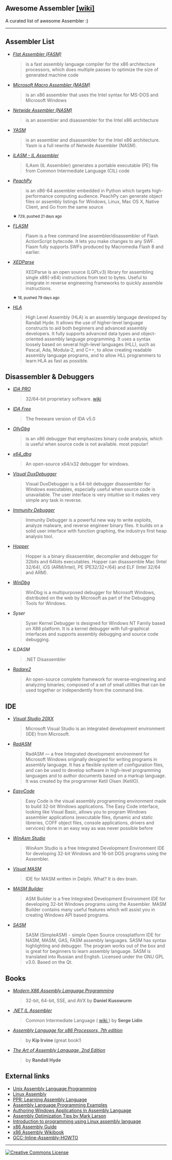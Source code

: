 <h2>
 Awesome Assembler
 <a href="https://en.wikipedia.org/wiki/Assembly_language#Assembler">
  [wiki]
 </a>
</h2>
<p>
 A curated list of awesome Assembler :)
</p>
<hr/>
<h2>
 Assembler List
</h2>
<ul>
 <li>
  <p>
   <em>
    <a href="http://flatassembler.net/">
     Flat Assembler (FASM)
    </a>
   </em>
  </p>
  <blockquote>
   <p>
    is a fast assembly language compiler for the x86 architecture processors, which does multiple passes to optimize the size of generated machine code
   </p>
  </blockquote>
 </li>
 <li>
  <p>
   <em>
    <a href="https://www.microsoft.com/en-us/download/details.aspx?id=12654">
     Microsoft Macro Assembler (MASM)
    </a>
   </em>
  </p>
  <blockquote>
   <p>
    is an x86 assembler that uses the Intel syntax for MS-DOS and Microsoft Windows
   </p>
  </blockquote>
 </li>
 <li>
  <p>
   <em>
    <a href="http://www.nasm.us/">
     Netwide Assembler (NASM)
    </a>
   </em>
  </p>
  <blockquote>
   <p>
    is an assembler and disassembler for the Intel x86 architecture
   </p>
  </blockquote>
 </li>
 <li>
  <p>
   <em>
    <a href="http://yasm.tortall.net/">
     YASM
    </a>
   </em>
  </p>
  <blockquote>
   <p>
    is an assembler and disassembler for the Intel x86 architecture. Yasm is a full rewrite of Netwide Assembler (NASM).
   </p>
  </blockquote>
 </li>
 <li>
  <p>
   <em>
    <a href="http://msdn.microsoft.com/en-us/library/496e4ekx%28v=VS.100%29.aspx">
     ILASM - IL Assembler
    </a>
   </em>
  </p>
  <blockquote>
   <p>
    ILAsm (IL Assembler) generates a portable executable (PE) file from Common Intermediate Language (CIL) code
   </p>
  </blockquote>
 </li>
 <li>
  <p>
   <em>
    <a href="https://github.com/Maratyszcza/PeachPy">
     PeachPy
    </a>
   </em>
  </p>
  <blockquote>
   <p>
    is an x86-64 assembler embedded in Python which targets high-performance computing audience. PeachPy can generate object files or assembly listings for Windows, Linux, Mac OS X, Native Client, and Go from the same source
   </p>
  </blockquote>
  <sup>
   &#9733 729, pushed 21 days ago
  </sup>
 </li>
 <li>
  <p>
   <em>
    <a href="http://www.nowrap.de/flasm">
     FLASM
    </a>
   </em>
  </p>
  <blockquote>
   <p>
    Flasm is a free command line assembler/disassembler of Flash ActionScript bytecode. It lets you make changes to any SWF. Flasm fully supports SWFs produced by Macromedia Flash 8 and earlier.
   </p>
  </blockquote>
 </li>
 <li>
  <p>
   <em>
    <a href="https://github.com/x64dbg/XEDParse">
     XEDParse
    </a>
   </em>
  </p>
  <blockquote>
   <p>
    XEDParse is an open source (LGPLv3) library for assembling single x86(-x64) instructions from text to bytes. Useful to integrate in reverse engineering frameworks to quickly assemble instructions.
   </p>
  </blockquote>
  <sup>
   &#9733 18, pushed 79 days ago
  </sup>
 </li>
 <li>
  <p>
   <em>
    <a href="http://www.plantation-productions.com/Webster/HighLevelAsm/index.html">
     HLA
    </a>
   </em>
  </p>
  <blockquote>
   <p>
    High Level Assembly (HLA) is an assembly language developed by Randall Hyde. It allows the use of higher-level language constructs to aid both beginners and advanced assembly developers. It fully supports advanced data types and object-oriented assembly language programming. It uses a syntax loosely based on several high-level languages (HLL), such as Pascal, Ada, Modula-2, and C++, to allow creating readable assembly language programs, and to allow HLL programmers to learn HLA as fast as possible.
   </p>
  </blockquote>
 </li>
</ul>
<h2>
 Disassembler & Debuggers
</h2>
<ul>
 <li>
  <p>
   <em>
    <a href="https://www.hex-rays.com/products/ida/index.shtml">
     IDA PRO
    </a>
   </em>
  </p>
  <blockquote>
   <p>
    32/64-bit proprietary software.
    <a href="http://en.wikipedia.org/wiki/Interactive_Disassembler">
     wiki
    </a>
   </p>
  </blockquote>
 </li>
 <li>
  <p>
   <em>
    <a href="https://www.hex-rays.com/products/ida/support/download_freeware.shtml">
     IDA Free
    </a>
   </em>
  </p>
  <blockquote>
   <p>
    The freeware version of IDA v5.0
   </p>
  </blockquote>
 </li>
 <li>
  <p>
   <em>
    <a href="http://en.wikipedia.org/wiki/OllyDbg">
     OllyDbg
    </a>
   </em>
  </p>
  <blockquote>
   <p>
    is an x86 debugger that emphasizes binary code analysis, which is useful when source code is not available. most popular!
   </p>
  </blockquote>
 </li>
 <li>
  <p>
   <em>
    <a href="http://x64dbg.com/#start">
     x64_dbg
    </a>
   </em>
  </p>
  <blockquote>
   <p>
    An open-source x64/x32 debugger for windows.
   </p>
  </blockquote>
 </li>
 <li>
  <p>
   <em>
    <a href="http://www.duxcore.com/">
     Visual DuxDebugger
    </a>
   </em>
  </p>
  <blockquote>
   <p>
    Visual DuxDebugger is a 64-bit debugger disassembler for Windows executables, especially useful when source code is unavailable. The user interface is very intuitive so it makes very simple any task in reverse.
   </p>
  </blockquote>
 </li>
 <li>
  <p>
   <em>
    <a href="http://debugger.immunityinc.com/">
     Immunity Debugger
    </a>
   </em>
  </p>
  <blockquote>
   <p>
    Immunity Debugger is a powerful new way to write exploits, analyze malware, and reverse engineer binary files. It builds on a solid user interface with function graphing, the industrys first heap analysis tool.
   </p>
  </blockquote>
 </li>
 <li>
  <p>
   <em>
    <a href="http://www.hopperapp.com/">
     Hopper
    </a>
   </em>
  </p>
  <blockquote>
   <p>
    Hopper is a binary disassembler, decompiler and debugger for 32bits and 64bits executables. Hopper can disassemble Mac (Intel 32/64), iOS (ARM/Intel), PE (PE32/32+/64) and ELF (Intel 32/64 and ARM).
   </p>
  </blockquote>
 </li>
 <li>
  <p>
   <em>
    <a href="http://www.windbg.org/">
     WinDbg
    </a>
   </em>
  </p>
  <blockquote>
   <p>
    WinDbg is a multipurposed debugger for Microsoft Windows, distributed on the web by Microsoft as part of the Debugging Tools for Windows.
   </p>
  </blockquote>
 </li>
 <li>
  <p>
   <em>
    Syser
   </em>
  </p>
  <blockquote>
   <p>
    Syser Kernel Debugger is designed for Windows NT Family based on X86 platform. It is a kernel debugger with full-graphical interfaces and supports assembly debugging and source code debugging.
   </p>
  </blockquote>
 </li>
 <li>
  <p>
   <em>
    ILDASM
   </em>
  </p>
  <blockquote>
   <p>
    .NET Disassembler
   </p>
  </blockquote>
 </li>
 <li>
  <p>
   <em>
    <a href="http://rada.re">
     Radare2
    </a>
   </em>
  </p>
  <blockquote>
   <p>
    An open-source complete framework for reverse-engineering and analyzing binaries; composed of a set of small utilities that can be used together or independently from the command line.
   </p>
  </blockquote>
 </li>
</ul>
<h2>
 IDE
</h2>
<ul>
 <li>
  <p>
   <em>
    <a href="https://www.visualstudio.com/">
     Visual Studio 20XX
    </a>
   </em>
  </p>
  <blockquote>
   <p>
    Microsoft Visual Studio is an integrated development environment (IDE) from Microsoft.
   </p>
  </blockquote>
 </li>
 <li>
  <p>
   <em>
    <a href="http://oby.ro/rad_asm/">
     RadASM
    </a>
   </em>
  </p>
  <blockquote>
   <p>
    RadASM — a free Integrated development environment for Microsoft Windows originally designed for writing programs in assembly language. It has a flexible system of configuration files, and can be used to develop software in high-level programming languages and to author documents based on a markup language. It was created by the programmer Ketil Olsen (KetilO).
   </p>
  </blockquote>
 </li>
 <li>
  <p>
   <em>
    <a href="http://www.easycode.cat/">
     EasyCode
    </a>
   </em>
  </p>
  <blockquote>
   <p>
    Easy Code is the visual assembly programming environment made to build 32-bit Windows applications. The Easy Code interface, looking like Visual Basic, allows you to program Windows assembler applications (executable files, dynamic and static libreries, COFF object files, console applications, drivers and services) done in an easy way as was never possible before
   </p>
  </blockquote>
 </li>
 <li>
  <p>
   <em>
    <a href="http://www.winasm.net/">
     WinAsm Studio
    </a>
   </em>
  </p>
  <blockquote>
   <p>
    WinAsm Studio is a free Integrated Development Environment IDE for developing 32-bit Windows and 16-bit DOS programs using the Assembler.
   </p>
  </blockquote>
 </li>
 <li>
  <p>
   <em>
    <a href="http://www.visualmasm.com/">
     Visual MASM
    </a>
   </em>
  </p>
  <blockquote>
   <p>
    IDE for MASM written in Delphi. What? It is dev brain.
   </p>
  </blockquote>
 </li>
 <li>
  <p>
   <em>
    <a href="http://www.digitaction.com/index.php/products/masm-builder-integrated-development-environment-for-masm32.html">
     MASM Builder
    </a>
   </em>
  </p>
  <blockquote>
   <p>
    ASM Builder is a free Integrated Development Environment IDE for developing 32-bit Windows programs using the Assembler. MASM Builder contains many useful features which will assist you in creating Windows API based programs.
   </p>
  </blockquote>
 </li>
 <li>
  <p>
   <em>
    <a href="https://dman95.github.io/SASM/">
     SASM
    </a>
   </em>
  </p>
  <blockquote>
   <p>
    SASM (SimpleASM) - simple Open Source crossplatform IDE for NASM, MASM, GAS, FASM assembly languages. SASM has syntax highlighting and debugger. The program works out of the box and is great for beginners to learn assembly language. SASM is translated into Russian and English. Licensed under the GNU GPL v3.0. Based on the Qt.
   </p>
  </blockquote>
 </li>
</ul>
<h2>
 Books
</h2>
<ul>
 <li>
  <p>
   <em>
    <a href="http://www.apress.com/9781484200650">
     Modern X86 Assembly Language Programming
    </a>
   </em>
  </p>
  <blockquote>
   <p>
    32-bit, 64-bit, SSE, and AVX by
    <strong>
     Daniel Kusswurm
    </strong>
   </p>
  </blockquote>
 </li>
 <li>
  <p>
   <em>
    <a href="http://www.apress.com/9781430267614">
     .NET IL Assembler
    </a>
   </em>
  </p>
  <blockquote>
   <p>
    Common Intermediate Language (
    <a href="https://en.wikipedia.org/wiki/Common_Intermediate_Language">
     wiki
    </a>
    ) by
    <strong>
     Serge Lidin
    </strong>
   </p>
  </blockquote>
 </li>
 <li>
  <p>
   <em>
    <a href="http://kipirvine.com/asm/">
     Assembly Language for x86 Processors, 7th edition
    </a>
   </em>
  </p>
  <blockquote>
   <p>
    by
    <strong>
     Kip Irvine
    </strong>
    (great book!)
   </p>
  </blockquote>
 </li>
 <li>
  <p>
   <em>
    <a href="http://www.nostarch.com/assembly2.htm">
     The Art of Assembly Language, 2nd Edition
    </a>
   </em>
  </p>
  <blockquote>
   <p>
    by
    <strong>
     Randall Hyde
    </strong>
   </p>
  </blockquote>
 </li>
</ul>
<h2>
 External links
</h2>
<ul>
 <li>
  <a href="http://www.int80h.org">
   Unix Assembly Language Programming
  </a>
 </li>
 <li>
  <a href="http://asm.sourceforge.net/">
   Linux Assembly
  </a>
 </li>
 <li>
  <a href="http://c2.com/cgi/wiki?LearningAssemblyLanguage">
   PPR: Learning Assembly Language
  </a>
 </li>
 <li>
  <a href="http://www.azillionmonkeys.com/qed/asmexample.html">
   Assembly Language Programming Examples
  </a>
 </li>
 <li>
  <a href="http://www.grc.com/smgassembly.htm">
   Authoring Windows Applications In Assembly Language
  </a>
 </li>
 <li>
  <a href="http://mark.masmcode.com/">
   Assembly Optimization Tips by Mark Larson
  </a>
 </li>
 <li>
  <a href="http://www.programminggroundup.blogspot.fi/">
   Introduction to programming using Linux assembly language
  </a>
 </li>
 <li>
  <a href="http://www.cs.virginia.edu/~evans/cs216/guides/x86.html">
   x86 Assembly Guide
  </a>
 </li>
 <li>
  <a href="https://en.wikibooks.org/wiki/X86_Assembly">
   x86 Assembly Wikibook
  </a>
 </li>
 <li>
  <a href="http://www.ibiblio.org/gferg/ldp/GCC-Inline-Assembly-HOWTO.html">
   GCC-Inline-Assembly-HOWTO
  </a>
 </li>
</ul>
<hr/>
<p>
 <a href="http://creativecommons.org/licenses/by/4.0/">
  <img alt="Creative Commons License" src="http://i.creativecommons.org/l/by/4.0/88x31.png"/>
 </a>
</p>
